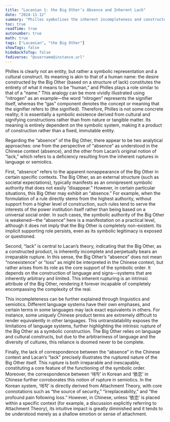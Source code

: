 ```yaml
---
title: "Lacanian 1: the Big Other’s Absence and Inherent Lack"
date: "2024-11-12"
summary: "Philles symbolizes the inherent incompleteness and constructed nature of the Big Other, highlighting both its apparent absence and intrinsic lack."
toc: true
readTime: true
autonumber: true
math: true
tags: ["Lacanian", "the Big Other"]
showTags: false
hideBackToTop: false
fediverse: "@username@instance.url"
---
```

Philles is clearly not an entity, but rather a symbolic representation and a cultural construct. Its meaning is akin to that of a human name: the desire constructed by the Big Other (based on a structure of lack) constitutes the entirety of what it means to be “human,” and Philles plays a role similar to that of a “name.” This analogy can be more vividly illustrated using “nitrogen” as an example—the word “nitrogen” represents the signifier itself, whereas the “gas” component denotes the concept or meaning that the signifier refers to (the signified). Therefore, Philles is not some concrete reality; it is essentially a symbolic existence derived from cultural and signifying constructions rather than from nature or tangible matter. Its meaning is entirely dependent on the symbolic system, making it a product of construction rather than a fixed, immutable entity.

Regarding the “absence” of the Big Other, there appear to be two analytical approaches: one from the perspective of “absence” as understood in the Chinese context (absence), and the other from Lacan’s original notion of “lack,” which refers to a deficiency resulting from the inherent ruptures in language or semiotics.

First, “absence” refers to the apparent nonappearance of the Big Other in certain specific contexts. The Big Other, as an external structure (such as societal expectations), typically manifests as an omnipresent symbolic authority that does not easily “disappear.” However, in certain particular situations, this Big Other may exhibit an “absence.” For example, when the formulation of a rule directly stems from the highest authority, without support from a higher level of construction, such rules tend to serve the interests of the power institution itself rather than being based on a universal social order. In such cases, the symbolic authority of the Big Other is weakened—the “absence” here is a manifestation on a practical level, although it does not imply that the Big Other is completely non-existent. Its implicit supporting role persists, even as its symbolic legitimacy is exposed or questioned.

Second, “lack” is central to Lacan’s theory, indicating that the Big Other, as a constructed product, is inherently incomplete and perpetually bears an irreparable rupture. In this sense, the Big Other’s “absence” does not mean “nonexistence” or “loss” as might be interpreted in the Chinese context, but rather arises from its role as the core support of the symbolic order. It depends on the construction of language and signs—systems that are inherently arbitrary and limited. This inherent rupturing is an intrinsic attribute of the Big Other, rendering it forever incapable of completely encompassing the complexity of the real.

This incompleteness can be further explained through linguistics and semiotics. Different language systems have their own emphases, and certain terms in some languages may lack exact equivalents in others. For instance, some uniquely Chinese product terms are extremely difficult to render equivalently in other languages. This untranslatability exposes the limitations of language systems, further highlighting the intrinsic rupture of the Big Other as a symbolic construction. The Big Other relies on language and cultural constructs, but due to the arbitrariness of language and the diversity of cultures, this reliance is doomed never to be complete.

Finally, the lack of correspondence between the “absence” in the Chinese context and Lacan’s “lack” precisely illustrates the ruptured nature of the Big Other itself. This rupture is both irreparable and inescapable, constituting a core feature of the functioning of the symbolic order. Moreover, the correspondence between ‘애착’ in Korean and ‘依恋’ in Chinese further corroborates this notion of rupture in semiotics. In the Korean system, ‘애착’ is directly derived from Attachment Theory, with core connotations such as “the source of security,” “irreplaceability,” and “the profound pain following loss.” However, in Chinese, unless ‘依恋’ is placed within a specific context (for example, a discussion explicitly referring to Attachment Theory), its intuitive impact is greatly diminished and it tends to be understood merely as a shallow emotion or sense of attachment.